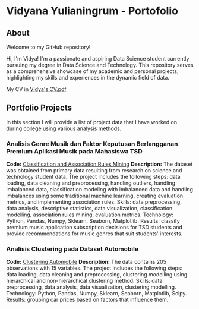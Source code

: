 # Vidyana Yulianingrum - Portofolio
## About
Welcome to my GitHub repository!

Hi, I'm Vidya! I'm a passionate and aspiring Data Science student currently pursuing my degree in Data Science and Technology. This repository serves as a comprehensive showcase of my academic and personal projects, highlighting my skills and experiences in the dynamic field of data.

My CV in [Vidya's CV.pdf](https://drive.google.com/file/d/14Me1Qwb_12MrmhnfiNq0X0C6ULpnr1N1/view?usp=sharing)

## Portfolio Projects
In this section I will provide a list of project data that I have worked on during college using various analysis methods.

### Analisis Genre Musik dan Faktor Keputusan Berlangganan Premium Aplikasi Musik pada Mahasiswa TSD
**Code:** [Classification and Association Rules Mining](https://github.com/vidyaana22/portofolio-dataanalyst/blob/main/Analisis%20Genre%20Musik%20dan%20Faktor%20Keputusan%20Berlangganan%20Premium%20Aplikasi%20Musik%20pada%20Mahasiswa%20Teknologi%20Sains%20Data.ipynb)
**Description:** The dataset was obtained from primary data resulting from research on science and technology student data. The project includes the following steps: data loading, data cleaning and preprocessing, handling outliers, handling imbalanced data, classification modeling with imbalanced data and handling imbalances using some traditional machine learning, creating evaluation metrics, and implementing association rules.
Skills: data preprocessing, data analysis, descriptive statistics, data visualization, classification modelling, association rules mining, evaluation metrics.
Technology: Python, Pandas, Numpy, Sklearn, Seaborn, Matplotlib.
Results: classify premium music application subscription decisions for TSD students and provide recommendations for music genres that suit students' interests.

### Analisis Clustering pada Dataset Automobile
**Code:** [Clustering Automobile](https://github.com/vidyaana22/portofolio-dataanalyst/blob/main/Clustering%20on%20Automobile%20Dataset.ipynb)
**Description:** The data contains 205 observations with 15 variables. The project includes the following steps: data loading, data cleaning and preprocessing, clustering modelling using hierarchical and non-hierarchical clustering method.
Skills: data preprocessing, data analysis, data visualization, clustering modelling.
Technology: Python, Pandas, Numpy, Sklearn, Seaborn, Matplotlib, Scipy.
Results: grouping car prices based on factors that influence them.
